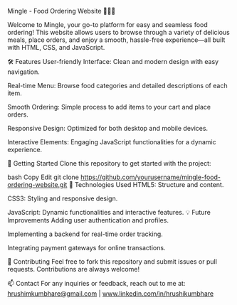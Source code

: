 Mingle - Food Ordering Website 🍔🍕🍣

Welcome to Mingle, your go-to platform for easy and seamless food ordering! This website allows users to browse through a variety of delicious meals, place orders, and enjoy a smooth, hassle-free experience—all built with HTML, CSS, and JavaScript.

🛠️ Features
User-friendly Interface: Clean and modern design with easy navigation.

Real-time Menu: Browse food categories and detailed descriptions of each item.

Smooth Ordering: Simple process to add items to your cart and place orders.

Responsive Design: Optimized for both desktop and mobile devices.

Interactive Elements: Engaging JavaScript functionalities for a dynamic experience.

🚀 Getting Started
Clone this repository to get started with the project:

bash
Copy
Edit
git clone https://github.com/yourusername/mingle-food-ordering-website.git
🌟 Technologies Used
HTML5: Structure and content.

CSS3: Styling and responsive design.

JavaScript: Dynamic functionalities and interactive features.
💡 Future Improvements
Adding user authentication and profiles.

Implementing a backend for real-time order tracking.

Integrating payment gateways for online transactions.

🤝 Contributing
Feel free to fork this repository and submit issues or pull requests. Contributions are always welcome!

📫 Contact
For any inquiries or feedback, reach out to me at:
hrushimkumbhare@gmail.com  | www.linkedin.com/in/hrushikumbhare 

